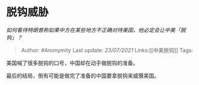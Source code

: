 # 脱钩威胁
*如何看待特朗普称如果中方在某些地方不正确对待美国，他必定会让中美「脱钩」？*

> Author: #Anonymity
> Last update: *23/07/2021*
> Links:[[中美脱钩]]
> Tags:

美国喊了很多脱钩的口号，中国却在动手做脱钩的准备。

最后的结局，倒有可能是做完了准备的中国要拿脱钩来威慑美国。
